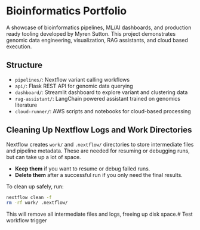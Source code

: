 # Bioinformatics Portfolio

A showcase of bioinformatics pipelines, ML/AI dashboards, and production ready tooling developed by Myren Sutton. This project demonstrates genomic data engineering, visualization, RAG assistants, and cloud based execution.

## Structure
- `pipelines/`: Nextflow variant calling workflows
- `api/`: Flask REST API for genomic data querying
- `dashboard/`: Streamlit dashboard to explore variant and clustering data
- `rag-assistant/`: LangChain powered assistant trained on genomics literature
- `cloud-runner/`: AWS scripts and notebooks for cloud-based processing

## Cleaning Up Nextflow Logs and Work Directories

Nextflow creates `work/` and `.nextflow/` directories to store intermediate files and pipeline metadata. These are needed for resuming or debugging runs, but can take up a lot of space.

- **Keep them** if you want to resume or debug failed runs.
- **Delete them** after a successful run if you only need the final results.

To clean up safely, run:

```bash
nextflow clean -f
rm -rf work/ .nextflow/
```

This will remove all intermediate files and logs, freeing up disk space.# Test workflow trigger
